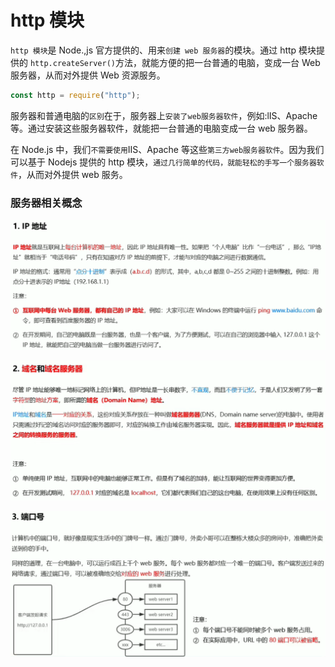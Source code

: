 # http 模块

`http 模块`是 Node.,js 官方提供的、用来`创建 web 服务器`的模块。通过 http 模块提供的 `http.createServer()`方法，就能方便的把一台普通的电脑，变成一台 Web 服务器，从而对外提供 Web 资源服务。

```js
const http = require("http");
```

服务器和普通电脑的`区别`在于，服务器上`安装了web服务器软件`，例如:lIS、Apache 等。通过安装这些服务器软件，就能把一台普通的电脑变成一台 web 服务器。

在 Node.js 中，我们`不需要使用`IIS、Apache 等这些`第三方web服务器软件`。因为我们可以基于 Nodejs 提供的 http 模块，`通过几行简单的代码，就能轻松的手写一个服务器软件`，从而对外提供 web 服务。

### 服务器相关概念

![](/nodejs/http/http_1.png)

![](/nodejs/http/http_2.png)

![](/nodejs/http/http_3.png)
